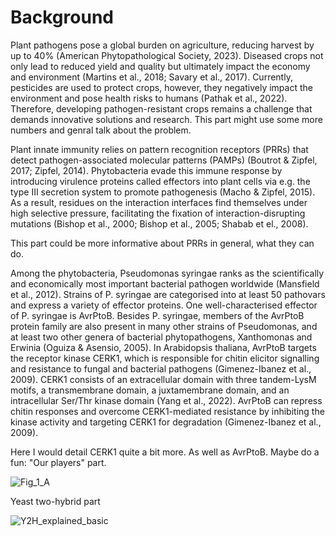 # Background


Plant pathogens pose a global burden on agriculture, reducing harvest by up to 40% (American Phytopathological Society, 2023). Diseased crops not only lead to reduced yield and quality but ultimately impact the economy and environment (Martins et al., 2018; Savary et al., 2017). Currently, pesticides are used to protect crops, however, they negatively impact the environment and pose health risks to humans (Pathak et al., 2022). Therefore, developing pathogen-resistant crops remains a challenge that demands innovative solutions and research. 
This part might use some more numbers and genral talk about the problem.



Plant innate immunity relies on pattern recognition receptors (PRRs) that detect pathogen-associated molecular patterns (PAMPs) (Boutrot & Zipfel, 2017; Zipfel, 2014). Phytobacteria evade this immune response by introducing virulence proteins called effectors into plant cells via e.g. the type III secretion system to promote pathogenesis (Macho & Zipfel, 2015). As a result, residues on the interaction interfaces find themselves under high selective pressure, facilitating the fixation of interaction-disrupting mutations (Bishop et al., 2000; Bishop et al., 2005; Shabab et el., 2008).

This part could be more informative about PRRs in general, what they can do. 

Among the phytobacteria, Pseudomonas syringae ranks as the scientifically and economically most important bacterial pathogen worldwide (Mansfield et al., 2012). Strains of P. syringae are categorised into at least 50 pathovars and express a variety of effector proteins. One well-characterised effector of P. syringae is AvrPtoB. Besides P. syringae, members of the AvrPtoB protein family are also present in many other strains of Pseudomonas, and at least two other genera of bacterial phytopathogens, Xanthomonas and Erwinia (Oguiza & Asensio, 2005). In Arabidopsis thaliana, AvrPtoB targets the receptor kinase CERK1, which is responsible for chitin elicitor signalling and resistance to fungal and bacterial pathogens (Gimenez-Ibanez et al., 2009).  CERK1 consists of an extracellular domain with three tandem-LysM motifs, a transmembrane domain, a juxtamembrane domain, and an intracellular Ser/Thr kinase domain (Yang et al., 2022). AvrPtoB can repress chitin responses and overcome CERK1-mediated resistance by inhibiting the kinase activity and targeting CERK1 for degradation (Gimenez-Ibanez et al., 2009).

Here I would detail CERK1 quite a bit more. As well as AvrPtoB. Maybe do a fun: "Our players" part.

![Fig_1_A](https://github.com/idec-teams/2023_Evolution_Suisse/assets/91744358/0285e8de-6b6c-4146-ad1c-1590f4acb931)


Yeast two-hybrid part

![Y2H_explained_basic](https://github.com/idec-teams/2023_Evolution_Suisse/assets/91744358/2bd1e4d1-b723-4df0-9315-d2fe0d7069d1)
